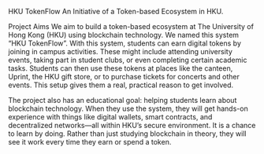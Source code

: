 HKU TokenFlow
An Initiative of a Token-based Ecosystem in HKU.

Project Aims
We aim to build a token-based ecosystem at The University of Hong Kong (HKU) using blockchain technology. We named this system “HKU TokenFlow”. With this system, students can earn digital tokens by joining in campus activities. These might include attending university events, taking part in student clubs, or even completing certain academic tasks. Students can then use these tokens at places like the canteen, Uprint, the HKU gift store, or to purchase tickets for concerts and other events. This setup gives them a real, practical reason to get involved.

The project also has an educational goal: helping students learn about blockchain technology. When they use the system, they will get hands-on experience with things like digital wallets, smart contracts, and decentralized networks—all within HKU’s secure environment. It is a chance to learn by doing. Rather than just studying blockchain in theory, they will see it work every time they earn or spend a token.
